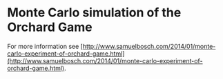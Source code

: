 Monte Carlo simulation of the Orchard Game
====

For more information see [http://www.samuelbosch.com/2014/01/monte-carlo-experiment-of-orchard-game.html](http://www.samuelbosch.com/2014/01/monte-carlo-experiment-of-orchard-game.html).